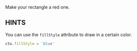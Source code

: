 Make your rectangle a red one.

## HINTS

You can use the `fillStyle` attribute to draw in a certain color.
```js
ctx.fillStyle = 'blue'
```
